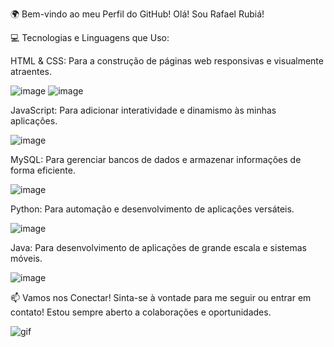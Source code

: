 🌍 Bem-vindo ao meu Perfil do GitHub!
Olá! Sou Rafael Rubiá!

💻 Tecnologias e Linguagens que Uso:


HTML & CSS: Para a construção de páginas web responsivas e visualmente atraentes.

![image](https://github.com/user-attachments/assets/6e3f71d1-6ecf-49f7-9a3f-89e440960f2c) ![image](https://github.com/user-attachments/assets/6eaeed21-f740-473a-a239-f6dac13acf8c)


JavaScript: Para adicionar interatividade e dinamismo às minhas aplicações.

![image](https://github.com/user-attachments/assets/cf25a855-4b51-464d-8038-4cca49f4f64e)


MySQL: Para gerenciar bancos de dados e armazenar informações de forma eficiente.

![image](https://github.com/user-attachments/assets/0716bf4a-d87a-43ad-8b50-561184cfa3ab)

Python: Para automação e desenvolvimento de aplicações versáteis.

![image](https://github.com/user-attachments/assets/16f4fe38-c04d-4ef7-8fe5-c4de7ffa1216)

Java: Para desenvolvimento de aplicações de grande escala e sistemas móveis.

![image](https://github.com/user-attachments/assets/5813f82a-3a3d-4c99-b3d9-d63731ef83eb)

📫 Vamos nos Conectar!
Sinta-se à vontade para me seguir ou entrar em contato! Estou sempre aberto a colaborações e oportunidades.

![gif](https://github.com/user-attachments/assets/c0662eb6-5a7d-415a-b5d2-cde974a6500b)

